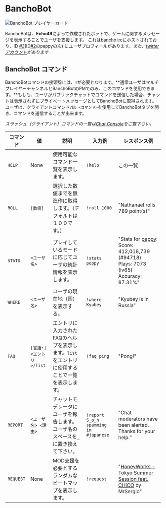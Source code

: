 <!-- BanchoBot 情報 -->
# BanchoBot

![BanchoBot プレイヤーカード](BanchoBot.jpg "BanchoBot プレイヤーカード")

BanchoBotは、**Echo49**によって作成されたボットで、ゲームに関するメッセージを表示することでユーザを支援します。
これは[bancho irc](/wiki/Internet_Relay_Chat)にホストされており、ID _[#3](https://osu.ppy.sh/u/3)_(ID[#2](https://osu.ppy.sh/u/2)のpeppyの次) にユーザプロフィールがあります。*また、[twitterアカウント](https://twitter.com/banchoboat)があります*


<!-- BanchoBot （サーバ）コマンドは`!`で始まります。 -->
## BanchoBot コマンド

BanchoBotコマンドの接頭辞には、`!`が必要となります。**通常ユーザはマルチプレイヤーチャンネルとBanchoBotのPMでのみ、このコマンドを使用できます。**もしも、ユーザがパブリックチャットでコマンドを送信した場合、チャットは表示されずにプライベートメッセージとしてBanchoBotに取得されます。
ユーザは、クライアントコマンド`/bb <コマンド>`を使用してBanchoBotタブを開き、コマンドを送信することが出来ます。

*スラッシュ（クライアント）コマンドの一覧は[Chat Console](/wiki/Chat_Console#commands-list)をご覧下さい。*

<!-- コマンド一覧 -->
| コマンド   | 値            | 説明 | 入力例 | レスポンス例 |
| --------- | ---------------------- | ----------- | ------------- | ---------------- |
| `HELP`    | None                   | 使用可能なコマンド一覧を表示します。                                                    | `!help`                               | この一覧 |
| `ROLL`    | `[数値]`             | 選択した数値までを無造作に取得します。（デフォルトは１００です。）                       | `!roll 1000`                          | "Nathanael rolls 789 point(s)" |
| `STATS`   | `<ユーザ名>`          | プレイしているモードに応じてユーザの統計情報を表示します。                    | `!stats peppy`                        | "Stats for [peppy](https://osu.ppy.sh/u/2): <br> Score:    412,018,739 (#94718) <br> Plays:    7073 (lv65) <br> Accuracy: 87.31%" |
| `WHERE`   | `<ユーザ名>`          | ユーザの現在地（国）を表示する。                                                 | `!where Kyubey`                       | "Kyubey is in Russia" |
| `FAQ`     | `[言語:]<エントリ>/list`  | エントリに入力されたFAQのヘルプを表示します。`list`をエントリに使用することで一覧を表示します。   | `!faq ping`                           | "Pong!" |
| `REPORT`  | `<ユーザ名> <理由>` | チャットモデレータにユーザを報告します。ユーザ名のスペースを`_`に置き換えて下さい。       | `!report S_o_h spamming in #japanese` | "Chat moderators have been alerted. Thanks for your help." |
| `REQUEST` | None                   | MOD支援を必要とするランダムなビートマップを表示します。                       | `!request`                            | "[HoneyWorks - Tokyo Summer Session feat. CHiCO](https://osu.ppy.sh/s/426252) by MrSergio" |
<!-- 注意！searchコマンドは機能しなくなったため含まれていません。 -->
